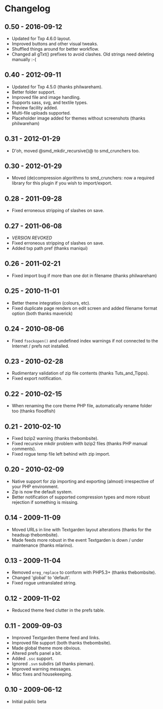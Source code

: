 # Changelog

## 0.50 - 2016-09-12

* Updated for Txp 4.6.0 layout.
* Improved buttons and other visual tweaks.
* Shuffled things around for better workflow.
* Changed all gTxt() prefixes to avoid clashes. Old strings need deleting manually :-(

## 0.40 - 2012-09-11

* Updated for Txp 4.5.0 (thanks philwareham).
* Better folder support.
* Improved file and image handling.
* Supports sass, svg, and textile types.
* Preview facility added.
* Multi-file uploads supported.
* Placeholder image added for themes without screenshots (thanks philwareham)

## 0.31 - 2012-01-29

* D'oh, moved @smd_mkdir_recursive()@ to smd_crunchers too.

## 0.30 - 2012-01-29

* Moved (de)compression algorithms to smd_crunchers: now a required library for this plugin if you wish to import/export.

## 0.28 - 2011-09-28

* Fixed erroneous stripping of slashes on save.

## 0.27 - 2011-06-08

* *VERSION REVOKED*
* Fixed erroneous stripping of slashes on save.
* Added txp path pref (thanks maniqui)

## 0.26 - 2011-02-21

* Fixed import bug if more than one dot in filename (thanks philwareham)

## 0.25 - 2010-11-01

* Better theme integration (colours, etc).
* Fixed duplicate page renders on edit screen and added filename format option (both thanks maverick)

## 0.24 - 2010-08-06

* Fixed `fsockopen()` and undefined index warnings if not connected to the Internet / prefs not installed.

## 0.23 - 2010-02-28

* Rudimentary validation of zip file contents (thanks Tuts_and_Tipps).
* Fixed export notification.

## 0.22 - 2010-02-15

* When renaming the core theme PHP file, automatically rename folder too (thanks floodfish)

## 0.21 - 2010-02-10

* Fixed bzip2 warning (thanks thebombsite).
* Fixed recursive mkdir problem with bzip2 files (thanks PHP manual comments).
* Fixed rogue temp file left behind with zip import.

## 0.20 - 2010-02-09

* Native support for zip importing and exporting (almost) irrespective of your PHP environment.
* Zip is now the default system.
* Better notification of supported compression types and more robust rejection if something is missing.

## 0.14 - 2009-11-09

* Moved URLs in line with Textgarden layout alterations (thanks for the headsup thebombsite).
* Made feeds more robust in the event Textgarden is down / under maintenance (thanks mlarino).

## 0.13 - 2009-11-04

* Removed `ereg_replace` to conform with PHP5.3+ (thanks thebombsite).
* Changed 'global' to 'default'.
* Fixed rogue untranslated string.

## 0.12 - 2009-11-02

* Reduced theme feed clutter in the prefs table.

## 0.11 - 2009-09-03

* Improved Textgarden theme feed and links.
* Improved file support (both thanks thebombsite).
* Made global theme more obvious.
* Altered prefs panel a bit.
* Added `.ssc` support.
* Ignored `.svn` subdirs (all thanks pieman).
* Improved warning messages.
* Misc fixes and housekeeping.

## 0.10 - 2009-06-12

* Initial public beta
